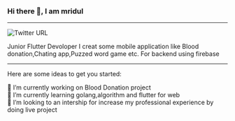 ### Hi there 👋, I am mridul
---

![Twitter URL](https://img.shields.io/twitter/url?label=in%20Follow%20&style=social&url=https%3A%2F%2Ftwitter.com%2FMridul00449846)

Junior Flutter Devoloper
I creat some mobile application like Blood donation,Chating app,Puzzed word game etc.
For backend using firebase

---


Here are some ideas to get you started:

  🔭 I’m currently working on Blood Donation project <br />
  🌱 I’m currently learning golang,algorithm and flutter for web <br />
  👯 I’m looking to an intership for increase my professional experience by doing live project


